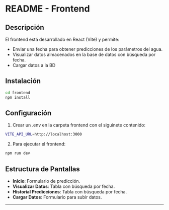 # README - Frontend

## Descripción
El frontend está desarrollado en React (Vite) y permite:
- Enviar una fecha para obtener predicciones de los parámetros del agua.
- Visualizar datos almacenados en la base de datos con búsqueda por fecha.
- Cargar datos a la BD

## Instalación
```bash
cd frontend
npm install
```

## Configuración
1. Crear un .env en la carpeta frontend con el siguinete contenido:
```bash
VITE_API_URL=http://localhost:3000
```
2. Para ejecutar el frontend:
```bash
npm run dev
```

## Estructura de Pantallas
- **Inicio**: Formulario de predicción.
- **Visualizar Datos**: Tabla con búsqueda por fecha.
- **Historial Predicciones**: Tabla con búsqueda por fecha.
- **Cargar Datos**: Formulario para subir datos.

---

